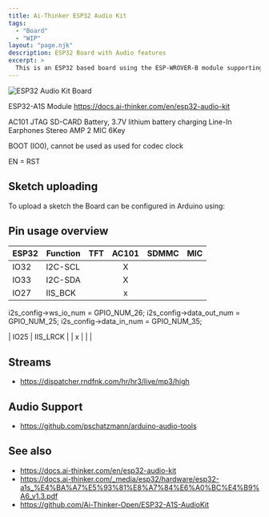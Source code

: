 ```yaml
---
title: Ai-Thinker ESP32 Audio Kit
tags:
  - "Board"
  - "WIP"
layout: "page.njk"
description: ESP32 Board with Audio features
excerpt: >
  This is an ESP32 based board using the ESP-WROVER-B module supporting audio processing.
---
```


![ESP32 Audio Kit Board](/boards/esp32/esp32audiokit.png)

ESP32-A1S Module
<https://docs.ai-thinker.com/en/esp32-audio-kit>

AC101
JTAG
SD-CARD
Battery, 3.7V lithium battery charging
Line-In
Earphones
Stereo AMP
2 MIC
6Key

BOOT (IO0), cannot be used as used for codec clock

EN = RST


## Sketch uploading

To upload a sketch the Board can be configured in Arduino using:

<!--
* **ESP32 Wroover Board (esp32)**
* Partition Scheme: 4MB with spiffs (1.2App, 1.5 SPIFFS)
* QIO
* Flash Mode 80 MHz
* (240MHz CPU Clock is enabled by default when using this board)
* (PSRAM is enabled by default when using this board)
-->


## Pin usage overview

| ESP32 | Function |  TFT  | AC101 | SDMMC |  MIC  |
| ----- | -------- | :---: | :---: | :---: | :---: |
| IO32  | I2C-SCL  |       |   X   |       |       |
| IO33  | I2C-SDA  |       |   X   |       |       |
| IO27  | IIS_BCK      |       |   x   |       |       |

i2s_config->ws_io_num = GPIO_NUM_26;
i2s_config->data_out_num = GPIO_NUM_25;
i2s_config->data_in_num = GPIO_NUM_35;

| IO25  | IIS_LRCK     |       |   x   |       |       |

<!-- 
| IO02  | SD-D0        |       |       |   X   |       |
| IO04  | SD-D1        |       |       |   X   |       |
| IO05  | TFT-CS       |   X   |       |       |       |
| IO12  | SD-D2        |       |       |   X   |       |
| IO13  | SD-D3        |       |       |   X   |       |
| IO14  | SD-CLK       |       |       |   X   |       |
| IO15  | SD-CMD       |       |       |   X   |       |
| IO18  | SCLK for TFT |   X   |       |       |       |
| IO19  | MOSI for TFT |   X   |       |       |       |
| IO21  | MUTE         |       |   X   |       |       |
| IO22  | IIS_DOUT     |       |   x   |       |       |
| IO23  | DC           |  RS   |       |       |       |
| IO27  |              |       |       |       |   X   |
| IO32  |              |       |       |       |   X   |
| IO33  |              |       |       |       |   X   |
| RST   |              |  RST  |       |       |   X   |

Key (KEY)
Support 6-channel key input, default access method below the factory

NAME	IO
KEY1	IO36
KEY2	IO13
KEY3	IO19
KEY4	IO23
KEY5	IO18
KEY6	IO5

pushed = LOW

2 LEDS IO22, IO19

 -->

## Streams

* <https://dispatcher.rndfnk.com/hr/hr3/live/mp3/high>


## Audio Support

* <https://github.com/pschatzmann/arduino-audio-tools>


## See also

* <https://docs.ai-thinker.com/en/esp32-audio-kit>
* <https://docs.ai-thinker.com/_media/esp32/hardware/esp32-a1s_%E4%BA%A7%E5%93%81%E8%A7%84%E6%A0%BC%E4%B9%A6_v1.3.pdf>
* <https://github.com/Ai-Thinker-Open/ESP32-A1S-AudioKit>
